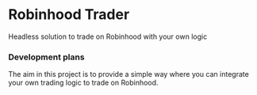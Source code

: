 # Robinhood Trader

Headless solution to trade on Robinhood with your own logic

### Development plans

The aim in this project is to provide a simple way where you can integrate your own trading logic to trade on Robinhood.
